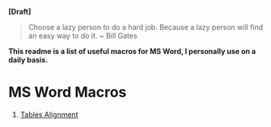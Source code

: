**[Draft]**

> Choose a lazy person to do a hard job. Because a lazy person will find an easy way to do it. ~ Bill Gates

**This readme is a list of useful macros for MS Word, I personally use on a daily basis.**

# MS Word Macros

1. [Tables Alignment](TableAlign/readme.md)
